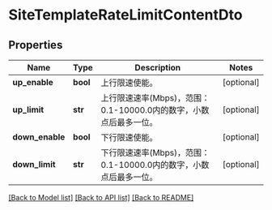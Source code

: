 # SiteTemplateRateLimitContentDto

## Properties
Name | Type | Description | Notes
------------ | ------------- | ------------- | -------------
**up_enable** | **bool** | 上行限速使能。 | [optional] 
**up_limit** | **str** | 上行限速速率(Mbps)，范围：0.1-10000.0内的数字，小数点后最多一位。 | [optional] 
**down_enable** | **bool** | 下行限速使能。 | [optional] 
**down_limit** | **str** | 下行限速速率(Mbps)，范围：0.1-10000.0内的数字，小数点后最多一位。 | [optional] 

[[Back to Model list]](../README.md#documentation-for-models) [[Back to API list]](../README.md#documentation-for-api-endpoints) [[Back to README]](../README.md)


